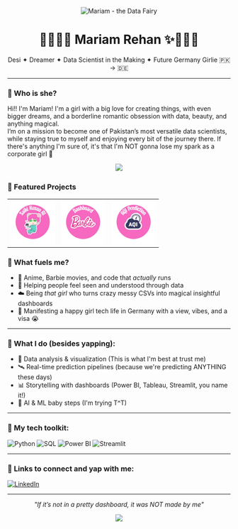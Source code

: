 <p align="center">
  <img src="https://i.pinimg.com/originals/1f/a2/2b/1fa22befc10e3cbacd58c5b407a97997.gif" alt="Mariam - the Data Fairy" />
  
</p>

<h1 align="center">🧚🏽‍♀️✨ Mariam Rehan ✨🧚🏽‍♀️</h1>
<p align="center">Desi ✦ Dreamer ✦ Data Scientist in the Making ✦ Future Germany Girlie 🇵🇰 → 🇩🇪</p>

---

### 💖 Who is she?

Hi!! I'm Mariam! I'm a girl with a big love for creating things, with even bigger dreams, and a borderline romantic obsession with data, beauty, and anything magical.  
I’m on a mission to become one of Pakistan’s most versatile data scientists, while staying true to myself and enjoying every bit of the journey there. If there's anything I'm sure of, it's that I'm NOT gonna lose my spark as a corporate girl  🙏 
<div align="center">
<img src="https://i.pinimg.com/736x/2d/84/bd/2d84bdf4abd6f05f6efa07a5008d0d98.jpg" width="300"/>
</div>

### 💖 Featured Projects

<table align="center">
  <tr>
    <td align="center">
      <a href="https://github.com/Mariam-Rehan/Saiki-Kusuo-Chat">
        <img src="project-icons/1.png" width="100"/><br>
      </a>
    </td>
    <td align="center">
      <a href="https://github.com/Mariam-Rehan/barbie-enchanted-insights">
        <img src="project-icons/2.png" width="100"/><br>
      </a>
    </td>
    <td align="center">
      <a href="https://github.com/Mariam-Rehan/aqi-pipeline">
        <img src="project-icons/3.png" width="100"/><br>
      </a>
    </td>
  </tr>
</table>



### 💖 What fuels me?  
- 🎀 Anime, Barbie movies, and code that *actually* runs  
- 🌟 Helping people feel seen and understood through data  
- ☁️ Being *that girl* who turns crazy messy CSVs into magical insightful dashboards  
- 🍵 Manifesting a happy girl tech life in Germany with a view, vibes, and a visa 😭

---

### 💖 What I do (besides yapping):

- 🧠 Data analysis & visualization (This is what I'm best at trust me)
- 🛰️ Real-time prediction pipelines (because we're predicting ANYTHING these days)
- 📊 Storytelling with dashboards (Power BI, Tableau, Streamlit, you name it!)
- 🤖 AI & ML baby steps (I'm trying T^T)

---

### 💖 My tech toolkit:

![Python](https://img.shields.io/badge/Python-ffb6c1?style=for-the-badge&logo=python&logoColor=white)
![SQL](https://img.shields.io/badge/SQL-d291bc?style=for-the-badge&logo=mysql&logoColor=white)
![Power BI](https://img.shields.io/badge/PowerBI-fec8d8?style=for-the-badge&logo=powerbi&logoColor=black)
![Streamlit](https://img.shields.io/badge/Streamlit-eecbf1?style=for-the-badge&logo=streamlit&logoColor=black)


---


### 💌 Links to connect and yap with me:

[![LinkedIn](https://img.shields.io/badge/LinkedIn-Mariam-blue?style=for-the-badge&logo=linkedin)](https://www.linkedin.com/in/mariam-rehan-/)  


---

<p align="center"><i>"If it’s not in a pretty dashboard, it was NOT made by me"</i></p>
<p align="center">
  <img src="https://i.pinimg.com/736x/b9/6a/36/b96a362ce139122210b2cea0aa3f0a3d.jpg" width="180"/>
</p>

